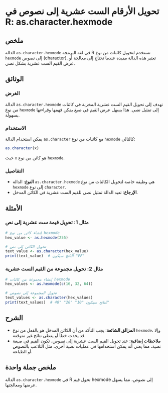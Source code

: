 <!--
Meta Description: # تحويل الأرقام الست عشرية إلى نصوص في R: as.character.hexmode ## ملخص الدالة `as.character.hexmode` في لغة البرمجة R تستخدم لتحويل كائنات من نوع `hex...
Meta Keywords: hexmode, إلى, character, نوع, تحويل
-->

# تحويل الأرقام الست عشرية إلى نصوص في R: as.character.hexmode

## ملخص
الدالة `as.character.hexmode` في لغة البرمجة R تستخدم لتحويل كائنات من نوع `hexmode` إلى نصوص (character). تعتبر هذه الدالة مفيدة عندما تحتاج إلى معالجة أو عرض القيم الست عشرية بشكل نصي.

## الوثائق
### الغرض
الدالة `as.character.hexmode` تهدف إلى تحويل القيم الست عشرية المخزنة في كائنات من نوع `hexmode` إلى تمثيل نصي. هذا يسهل عرض القيم في صيغ يمكن فهمها وقراءتها بسهولة.

### الاستخدام
يمكن استخدام الدالة `as.character` مع كائنات من نوع `hexmode` كالتالي:
```R
as.character(x)
```
حيث `x` هو كائن من نوع `hexmode`.

### التفاصيل
- **النوع**: الدالة `as.character.hexmode` هي وظيفة خاصة لتحويل الكائنات من نوع `hexmode` إلى نوع `character`.
- **الإرجاع**: تعيد الدالة تمثيل نصي للقيم الست عشرية في الكائن المدخل.

## الأمثلة
### مثال 1: تحويل قيمة ست عشرية إلى نص
```R
# إنشاء كائن من نوع hexmode
hex_value <- as.hexmode(255)

# تحويل الكائن إلى نص
text_value <- as.character(hex_value)
print(text_value)  # الناتج سيكون "FF"
```

### مثال 2: تحويل مجموعة من القيم الست عشرية
```R
# إنشاء مجموعة من كائنات hexmode
hex_values <- as.hexmode(c(16, 32, 64))

# تحويل المجموعة إلى نصوص
text_values <- as.character(hex_values)
print(text_values)  # الناتج سيكون "10" "20" "40"
```

## الشرح
- **المزالق الشائعة**: يجب التأكد من أن الكائن المدخل هو بالفعل من نوع `hexmode`، وإلا قد يحدث خطأ أو يعطي نتائج غير متوقعة.
- **ملاحظات إضافية**: عند تحويل القيم الست عشرية إلى نصوص، تكون القيم في صيغة نصية، مما يعني أنه يمكن استخدامها في عمليات نصية أخرى، مثل التلاعب بالنصوص أو الطباعة.

## ملخص جملة واحدة
الدالة `as.character.hexmode` في R تحول قيم hexmode إلى نصوص، مما يسهل عرضها ومعالجتها.